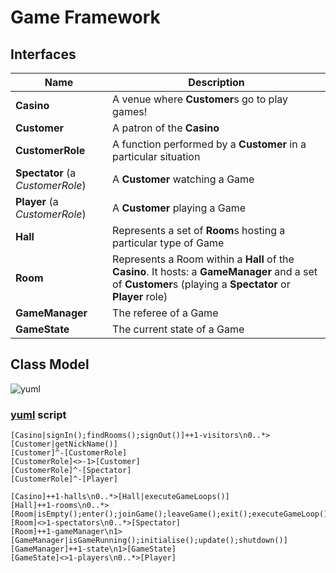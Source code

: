 # Game Framework

## Interfaces

| Name                             | Description                                                      |
|----------------------------------|------------------------------------------------------------------|
| **Casino**                       | A venue where **Customer**s go to play games!                    |
| **Customer**                     | A patron of the **Casino**                                       |
| **CustomerRole**                 | A function performed by a **Customer** in a particular situation |
| **Spectator** (a *CustomerRole*) | A **Customer** watching a Game                                   |
| **Player** (a *CustomerRole*)    | A **Customer** playing a Game                                    |
| **Hall**                         | Represents a set of **Room**s hosting a particular type of Game  |
| **Room**                         | Represents a Room within a **Hall** of the **Casino**.  It hosts: a **GameManager** and a set of **Customer**s (playing a **Spectator** or **Player** role) |
| **GameManager**                  | The referee of a Game                                            |
| **GameState**                    | The current state of a Game                                      |

## Class Model

![yuml](http://yuml.me/a12e2d52)

### [yuml](http://yuml.me/diagram/scruffy/class/draw) script

```
[Casino|signIn();findRooms();signOut()]++1-visitors\n0..*>[Customer|getNickName()]
[Customer]^-[CustomerRole]
[CustomerRole]<>-1>[Customer]
[CustomerRole]^-[Spectator]
[CustomerRole]^-[Player]
 
[Casino]++1-halls\n0..*>[Hall|executeGameLoops()]
[Hall]++1-rooms\n0..*>[Room|isEmpty();enter();joinGame();leaveGame();exit();executeGameLoop()]
[Room]<>1-spectators\n0..*>[Spectator]
[Room]++1-gameManager\n1>[GameManager|isGameRunning();initialise();update();shutdown()]
[GameManager]++1-state\n1>[GameState]
[GameState]<>1-players\n0..*>[Player]
```
